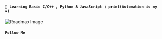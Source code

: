 #### `🚀 Learning Basic C/C++ , Python & JavaScript । print(Automation is my ❤)` 

![Roadmap Image](https://roadmap.sh/card/wide/68248ea62755c70244fdcc1c?variant=light&t=20250527)

#### `Follow Me` 

<!--

**TalhaAhmedCho/TalhaAhmedCho** is a ✨ _special_ ✨ repository because its `README.md` (this file) appears on your GitHub profile.

Here are some ideas to get you started:

- 🔭 I’m currently working on ...
- 🌱 I’m currently learning ...
- 👯 I’m looking to collaborate on ...
- 🤔 I’m looking for help with ...
- 💬 Ask me about ...
- 📫 How to reach me: ...
- 😄 Pronouns: ...
- ⚡ Fun fact: ...
-->


